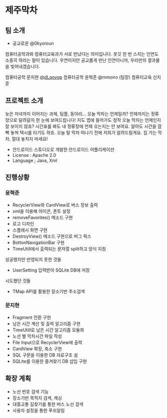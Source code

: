 # 제주막차

## 팀 소개

- 공교로운 @0kyoroun

컴퓨터공학과와 컴퓨터교육과가 서로 만났다는 의미입니다.
옷깃 한 번 스치는 인연도 소중히 하라는 말이 있습니다. 우연이지만 공교롭게 만난 인연이니까, 우리만의 결과물을 빚어내겠습니다.

컴퓨터공학 문지현 @[dLqovop](https://github.com/dLqovop)
컴퓨터공학 윤혁준 @mmoiro (팀장)
컴퓨터교육 신지훈

## 프로젝트 소개

늦은 저녁까지 이어지는 과제, 팀플, 동아리… 오늘 막차는 언제일까? 언제까지는 정류장으로 달려갈지 한 눈에 보여드립니다! 지도 앱에 들어가도 정작 오늘 막차는 언제인지 잘 보이지 않죠? 시간표를 봐도 내 정류장에 언제 오는지는 안 보여요. 알아도 시간을 깜빡 놓쳐 택시를 타기도 하죠. 오늘 탈 막차 떠나기 전에 저희가 알려드릴게요. 집 가는 막차, 절대 놓치지 마세요!

- 안드로이드 스튜디오로 개발한 안드로이드 어플리케이션
- License : Apache 2.0
- Language ; Java, Xml

## 진행상황

### 윤혁준

- RecyclerView와 CardView로 버스 정보 출력
- xml을 이용해 아이콘, 폰트 설정
- removeFavorites() 메소드 구현
- 로고 디자인
- 스플래시 화면 구현
- DestroyView() 메소드 구현으로 버그 픽스
- BottonNavigationBar 구현
- TimeUtill에서 출력되는 문자열 split하고 양식 지정

성공했지만 반영되지 못한 것들

- UserSetting 입력받아 SQLite DB에 저장

시도했던 것들

- TMap API를 활용한 장소기반 주소검색

### 문지현

- Fragment 전환 구현
- 남은 시간 계산 및 출력 알고리즘 구현
- TimeUtill로 남은 시간 알고리즘 모듈화
- 노선 별 막차시간 파일 작성
- File Input으로 RecyclerView에 출력
- CardView 확장, 축소 구현
- SQL 구문을 이용한 DB 자료구조 설
- SQLite를 이용한 즐겨찾기 DB 삽입 구현

## 확장 계획

- 노선 번호 검색 기능
- 장소기반 목적지 검색, 캐싱
- 대중교통 길찾기를 통한 버스 노선 검색
- 사용자 설정을 통한 푸쉬알림